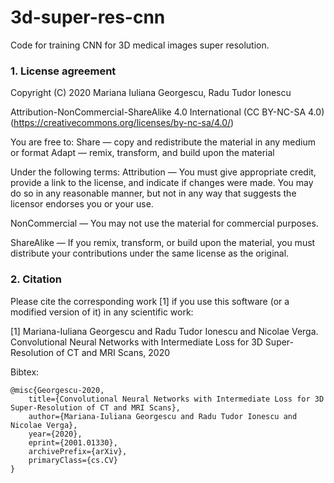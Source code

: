 # 3d-super-res-cnn
Code for training CNN for 3D medical images super resolution.

### 1. License agreement
Copyright (C) 2020 Mariana Iuliana Georgescu, Radu Tudor Ionescu

Attribution-NonCommercial-ShareAlike 4.0 International (CC BY-NC-SA 4.0) 
(https://creativecommons.org/licenses/by-nc-sa/4.0/)

You are free to:
Share — copy and redistribute the material in any medium or format
Adapt — remix, transform, and build upon the material

Under the following terms:
Attribution — You must give appropriate credit, provide a link to the license, and indicate if changes were made.
You may do so in any reasonable manner, but not in any way that suggests the licensor endorses you or your use.

NonCommercial — You may not use the material for commercial purposes.

ShareAlike — If you remix, transform, or build upon the material, 
you must distribute your contributions under the same license as the original.


### 2. Citation

Please cite the corresponding work [1] if you use this software (or a modified version of it) in any scientific
 work:
 
[1] Mariana-Iuliana Georgescu and Radu Tudor Ionescu and Nicolae Verga. Convolutional Neural Networks with Intermediate Loss for 3D Super-Resolution of CT and MRI Scans, 2020
 
Bibtex:
```
@misc{Georgescu-2020,
    title={Convolutional Neural Networks with Intermediate Loss for 3D Super-Resolution of CT and MRI Scans},
    author={Mariana-Iuliana Georgescu and Radu Tudor Ionescu and Nicolae Verga},
    year={2020},
    eprint={2001.01330},
    archivePrefix={arXiv},
    primaryClass={cs.CV}
}
